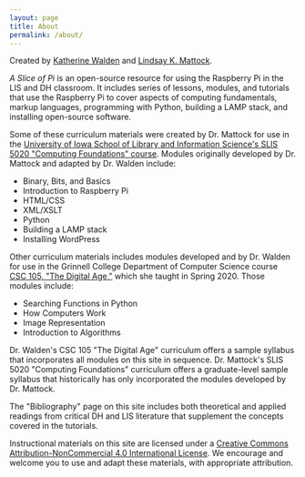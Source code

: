 ```yaml
---
layout: page
title: About
permalink: /about/
---
```


Created by [Katherine Walden](https://twitter.com/KWaldenPhD/) and [Lindsay K. Mattock](http://lindsaymattock.net/). 

*A Slice of Pi* is an open-source resource for using the Raspberry Pi in the LIS and DH classroom. It includes series of lessons, modules, and tutorials that use the Raspberry Pi to cover aspects of computing fundamentals, markup languages, programming with Python, building a LAMP stack, and installing open-source software.

Some of these curriculum materials were created by Dr. Mattock for use in the [University of Iowa School of Library and Information Science's SLIS 5020 "Computing Foundations" course](http://lindsaymattock.net/computingfoundations.html). Modules originally developed by Dr. Mattock and adapted by Dr. Walden include:
- Binary, Bits, and Basics
- Introduction to Raspberry Pi
- HTML/CSS
- XML/XSLT
- Python
- Building a LAMP stack
- Installing WordPress

Other curriculum materials includes modules developed and by Dr. Walden for use in the Grinnell College Department of Computer Science course [CSC 105, "The Digital Age,"](http://digitalage20.sites.grinnell.edu/) which she taught in Spring 2020. Those modules include:
- Searching Functions in Python
- How Computers Work
- Image Representation
- Introduction to Algorithms

Dr. Walden's CSC 105 "The Digital Age" curriculum offers a sample syllabus that incorporates all modules on this site in sequence. Dr. Mattock's SLIS 5020 "Computing Foundations" curriculum offers a graduate-level sample syllabus that historically has only incorporated the modules developed by Dr. Mattock.

The "Bibliography" page on this site includes both theoretical and applied readings from critical DH and LIS literature that supplement the concepts covered in the tutorials. 

Instructional materials on this site are licensed under a <a href="http://creativecommons.org/licenses/by-nc/4.0/" rel="license">Creative Commons Attribution-NonCommercial 4.0 International License</a>. We encourage and welcome you to use and adapt these materials, with appropriate attribution. 